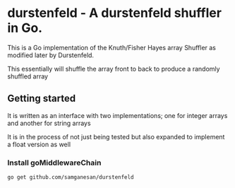 # durstenfeld  - A durstenfeld shuffler in Go.

This is a Go implementation of the Knuth/Fisher Hayes array Shuffler as modified later by Durstenfeld.

This essentially will shuffle the array front to back to produce a randomly shuffled array

## Getting started

It is written as an interface with two implementations; one for integer arrays and another for string arrays

It is in the process of not just being tested but also expanded to implement a float version as well

### Install goMiddlewareChain
`go get github.com/samganesan/durstenfeld`


